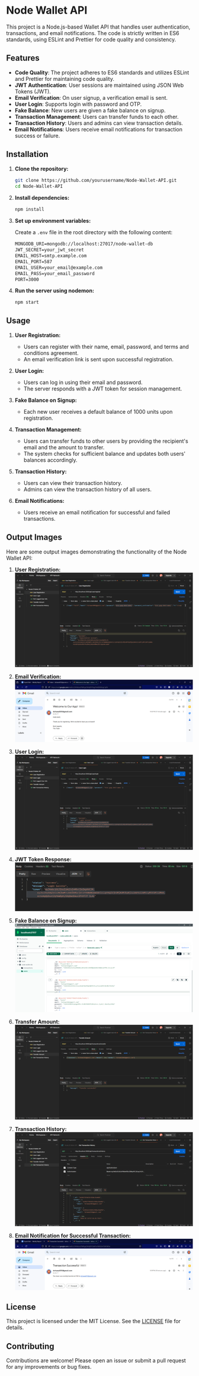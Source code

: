 # Node Wallet API

This project is a Node.js-based Wallet API that handles user authentication, transactions, and email notifications. The code is strictly written in ES6 standards, using ESLint and Prettier for code quality and consistency.

## Features

- **Code Quality**: The project adheres to ES6 standards and utilizes ESLint and Prettier for maintaining code quality.
- **JWT Authentication**: User sessions are maintained using JSON Web Tokens (JWT).
- **Email Verification**: On user signup, a verification email is sent.
- **User Login**: Supports login with password and OTP.
- **Fake Balance**: New users are given a fake balance on signup.
- **Transaction Management**: Users can transfer funds to each other.
- **Transaction History**: Users and admins can view transaction details.
- **Email Notifications**: Users receive email notifications for transaction success or failure.

## Installation

1. **Clone the repository:**
    ```bash
    git clone https://github.com/yourusername/Node-Wallet-API.git
    cd Node-Wallet-API
    ```

2. **Install dependencies:**
    ```bash
    npm install
    ```

3. **Set up environment variables:**

    Create a `.env` file in the root directory with the following content:

    ```
    MONGODB_URI=mongodb://localhost:27017/node-wallet-db
    JWT_SECRET=your_jwt_secret
    EMAIL_HOST=smtp.example.com
    EMAIL_PORT=587
    EMAIL_USER=your_email@example.com
    EMAIL_PASS=your_email_password
    PORT=3000
    ```

4. **Run the server using nodemon:**
    ```bash
    npm start
    ```

## Usage

1. **User Registration:**
    - Users can register with their name, email, password, and terms and conditions agreement.
    - An email verification link is sent upon successful registration.

2. **User Login:**
    - Users can log in using their email and password.
    - The server responds with a JWT token for session management.

3. **Fake Balance on Signup:**
    - Each new user receives a default balance of 1000 units upon registration.

4. **Transaction Management:**
    - Users can transfer funds to other users by providing the recipient's email and the amount to transfer.
    - The system checks for sufficient balance and updates both users' balances accordingly.

5. **Transaction History:**
    - Users can view their transaction history.
    - Admins can view the transaction history of all users.

6. **Email Notifications:**
    - Users receive an email notification for successful and failed transactions.

## Output Images

Here are some output images demonstrating the functionality of the Node Wallet API:

1. **User Registration:**
   ![User Registration](images/user_registration.png)

2. **Email Verification:**
   ![Email Verification](images/email_verification.png)

3. **User Login:**
   ![User Login](images/user_login.png)

4. **JWT Token Response:**
   ![JWT Token Response](images/jwt_token_response.png)

5. **Fake Balance on Signup:**
   ![Fake Balance on Signup](images/fake_balance_signup.png)

6. **Transfer Amount:**
   ![Transfer Amount](images/transfer_amount.png)

7. **Transaction History:**
   ![Transaction History](images/transaction_history.png)

8. **Email Notification for Successful Transaction:**
   ![Successful Transaction Email](images/successful_transaction_email.png)


## License

This project is licensed under the MIT License. See the [LICENSE](LICENSE) file for details.

## Contributing

Contributions are welcome! Please open an issue or submit a pull request for any improvements or bug fixes.
